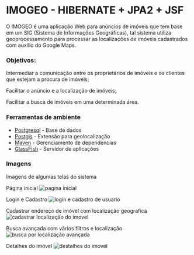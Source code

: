 # IMOGEO - HIBERNATE + JPA2 + JSF
O IMOGEO é uma aplicação Web para anúncios de imóveis que tem base em um SIG (Sistema de Informações Geográficas), tal sistema utiliza geoprocessamento para processar as localizações de imóveis cadastrados com auxílio do Google Maps.

### Objetivos:

Intermediar a comunicação entre os proprietários de imóveis e os clientes que estejam a procura de imóveis;

Facilitar o anúncio e a localização de imóveis;

Facilitar a busca de imóveis em uma determinada área.

### Ferramentas de ambiente
* [Postgresql](https://www.postgresql.org/) - Base de dados
* [Postgis](https://postgis.net/) - Extensão para geolocalização
* [Maven](https://maven.apache.org/) - Gerenciamento de dependencias
* [GlassFish](http://www.oracle.com/technetwork/pt/middleware/glassfish/overview/index.html) - Servidor de aplicações

### Imagens
Imagens de algumas telas do sistema

Página inicial
![pagina inicial](https://user-images.githubusercontent.com/17008397/55233058-1cebaf00-5206-11e9-9cdf-a4a4b5077018.jpg)

Login e Cadastro
![login e cadastro de usuario](https://user-images.githubusercontent.com/17008397/55233115-47d60300-5206-11e9-96a7-1e1d54e33894.jpg)

Cadastrar endereço de imóvel com localização geografica
![cadastrar localização do imovel ](https://user-images.githubusercontent.com/17008397/55233086-31c84280-5206-11e9-9c59-897c11f68d85.jpg)

Busca avançada com vários filtros e localização
![busca por localização avançada](https://user-images.githubusercontent.com/17008397/55233071-25dc8080-5206-11e9-958c-57c3b37496db.jpg)

Detalhes do imóvel
![destalhes do imovel](https://user-images.githubusercontent.com/17008397/55233105-40aef500-5206-11e9-8c91-b21622eb0312.png)
